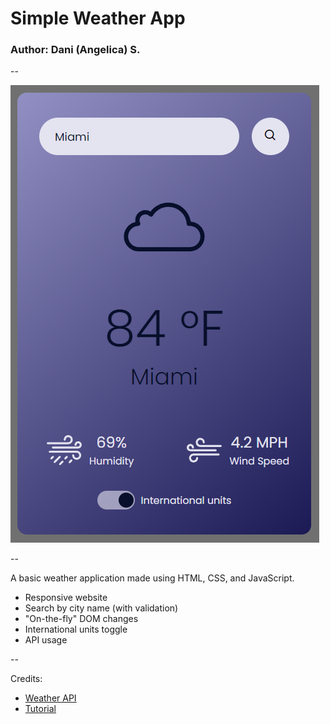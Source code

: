 # Simple Weather App

### Author: Dani (Angelica) S.

--

![Website preview 1](/images/preview1.png)

--

A basic weather application made using HTML, CSS, and JavaScript. 
* Responsive website
* Search by city name (with validation)
* "On-the-fly" DOM changes
* International units toggle
* API usage
  
--

Credits:
* [Weather API](https://openweathermap.org/api)
* [Tutorial](https://youtu.be/MIYQR-Ybrn4?si=WNdA4WnE4HuPoPJX)

